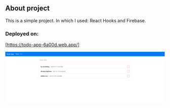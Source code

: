 ## About project

This is a simple project. In which I used:
React Hooks and Firebase.

### Deployed on:

[https://todo-app-6a00d.web.app/]


![Image_app](/public/Todo.png?raw=true)